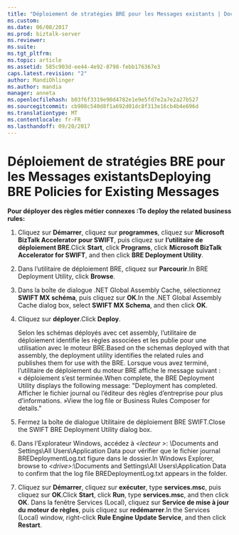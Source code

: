 ```yaml
---
title: "Déploiement de stratégies BRE pour les Messages existants | Documents Microsoft"
ms.custom: 
ms.date: 06/08/2017
ms.prod: biztalk-server
ms.reviewer: 
ms.suite: 
ms.tgt_pltfrm: 
ms.topic: article
ms.assetid: 585c903d-ee44-4e92-8798-febb176367e3
caps.latest.revision: "2"
author: MandiOhlinger
ms.author: mandia
manager: anneta
ms.openlocfilehash: b03f6f3319e90d4782e1e9e5fd7e2a7e2a27b527
ms.sourcegitcommit: cb908c540d8f1a692d01dc8f313e16cb4b4e696d
ms.translationtype: MT
ms.contentlocale: fr-FR
ms.lasthandoff: 09/20/2017
---
```

# <a name="deploying-bre-policies-for-existing-messages"></a><span data-ttu-id="04822-102">Déploiement de stratégies BRE pour les Messages existants</span><span class="sxs-lookup"><span data-stu-id="04822-102">Deploying BRE Policies for Existing Messages</span></span>
<span data-ttu-id="04822-103">**Pour déployer des règles métier connexes :**</span><span class="sxs-lookup"><span data-stu-id="04822-103">**To deploy the related business rules:**</span></span>  
  
1.  <span data-ttu-id="04822-104">Cliquez sur **Démarrer**, cliquez sur **programmes**, cliquez sur **Microsoft BizTalk Accelerator pour SWIFT**, puis cliquez sur **l’utilitaire de déploiement BRE**.</span><span class="sxs-lookup"><span data-stu-id="04822-104">Click **Start**, click **Programs**, click **Microsoft BizTalk Accelerator for SWIFT**, and then click **BRE Deployment Utility**.</span></span>  
  
2.  <span data-ttu-id="04822-105">Dans l’utilitaire de déploiement BRE, cliquez sur **Parcourir**.</span><span class="sxs-lookup"><span data-stu-id="04822-105">In BRE Deployment Utility, click **Browse**.</span></span>  
  
3.  <span data-ttu-id="04822-106">Dans la boîte de dialogue .NET Global Assembly Cache, sélectionnez **SWIFT MX schéma**, puis cliquez sur **OK**.</span><span class="sxs-lookup"><span data-stu-id="04822-106">In the .NET Global Assembly Cache dialog box, select **SWIFT MX Schema**, and then click **OK**.</span></span>  
  
4.  <span data-ttu-id="04822-107">Cliquez sur **déployer**.</span><span class="sxs-lookup"><span data-stu-id="04822-107">Click **Deploy**.</span></span>  
  
     <span data-ttu-id="04822-108">Selon les schémas déployés avec cet assembly, l’utilitaire de déploiement identifie les règles associées et les publie pour une utilisation avec le moteur BRE.</span><span class="sxs-lookup"><span data-stu-id="04822-108">Based on the schemas deployed with that assembly, the deployment utility identifies the related rules and publishes them for use with the BRE.</span></span> <span data-ttu-id="04822-109">Lorsque vous avez terminé, l’utilitaire de déploiement du moteur BRE affiche le message suivant : « déploiement s’est terminée.</span><span class="sxs-lookup"><span data-stu-id="04822-109">When complete, the BRE Deployment Utility displays the following message: "Deployment has completed.</span></span> <span data-ttu-id="04822-110">Afficher le fichier journal ou l’éditeur des règles d’entreprise pour plus d’informations. »</span><span class="sxs-lookup"><span data-stu-id="04822-110">View the log file or Business Rules Composer for details."</span></span>  
  
5.  <span data-ttu-id="04822-111">Fermez la boîte de dialogue Utilitaire de déploiement BRE SWIFT.</span><span class="sxs-lookup"><span data-stu-id="04822-111">Close the SWIFT BRE Deployment Utility dialog box.</span></span>  
  
6.  <span data-ttu-id="04822-112">Dans l’Explorateur Windows, accédez à  *\<lecteur >*: \Documents and Settings\All Users\Application Data pour vérifier que le fichier journal BREDeploymentLog.txt figure dans le dossier.</span><span class="sxs-lookup"><span data-stu-id="04822-112">In Windows Explorer, browse to *\<drive>*:\Documents and Settings\All Users\Application Data to confirm that the log file BREDeploymentLog.txt appears in the folder.</span></span>  
  
7.  <span data-ttu-id="04822-113">Cliquez sur **Démarrer**, cliquez sur **exécuter**, type **services.msc**, puis cliquez sur **OK**.</span><span class="sxs-lookup"><span data-stu-id="04822-113">Click **Start**, click **Run**, type **services.msc**, and then click **OK**.</span></span> <span data-ttu-id="04822-114">Dans la fenêtre Services (Local), cliquez sur **Service de mise à jour du moteur de règles**, puis cliquez sur **redémarrer**.</span><span class="sxs-lookup"><span data-stu-id="04822-114">In the Services (Local) window, right-click **Rule Engine Update Service**, and then click **Restart**.</span></span>